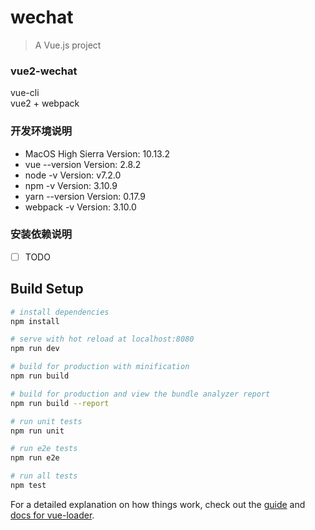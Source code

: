 # wechat

> A Vue.js project

### vue2-wechat
vue-cli <br>
vue2 + webpack

### 开发环境说明
- MacOS High Sierra   Version: 10.13.2
- vue --version Version: 2.8.2
- node -v  Version: v7.2.0
- npm -v  Version: 3.10.9
- yarn --version Version: 0.17.9
- webpack -v Version: 3.10.0

### 安装依赖说明
- [  ] TODO

## Build Setup

``` bash
# install dependencies
npm install

# serve with hot reload at localhost:8080
npm run dev

# build for production with minification
npm run build

# build for production and view the bundle analyzer report
npm run build --report

# run unit tests
npm run unit

# run e2e tests
npm run e2e

# run all tests
npm test
```

For a detailed explanation on how things work, check out the [guide](http://vuejs-templates.github.io/webpack/) and [docs for vue-loader](http://vuejs.github.io/vue-loader).
